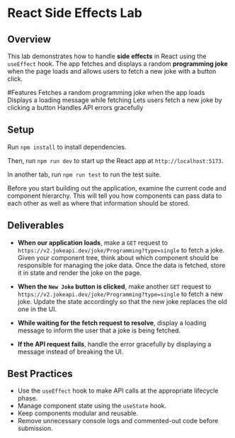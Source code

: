 # React Side Effects Lab

## Overview
This lab demonstrates how to handle **side effects** in React using the `useEffect` hook. The app fetches and displays a random **programming joke** when the page loads and allows users to fetch a new joke with a button click.

#Features
Fetches a random programming joke when the app loads
Displays a loading message while fetching
Lets users fetch a new joke by clicking a button
Handles API errors gracefully

## Setup

Run `npm install` to install dependencies.

Then, run `npm run dev` to start up the React app at `http://localhost:5173`.

In another tab, run `npm run test` to run the test suite.

Before you start building out the application, examine the current code and component hierarchy. This will tell you how components can pass data to each other as well as where that information should be stored.

## Deliverables

- **When our application loads**, make a `GET` request to `https://v2.jokeapi.dev/joke/Programming?type=single` to fetch a joke. Given your component tree, think about which component should be responsible for managing the joke data. Once the data is fetched, store it in state and render the joke on the page.

- **When the `New Joke` button is clicked**, make another `GET` request to `https://v2.jokeapi.dev/joke/Programming?type=single` to fetch a new joke. Update the state accordingly so that the new joke replaces the old one in the UI.

- **While waiting for the fetch request to resolve**, display a loading message to inform the user that a joke is being fetched.

- **If the API request fails**, handle the error gracefully by displaying a message instead of breaking the UI.

## Best Practices

- Use the `useEffect` hook to make API calls at the appropriate lifecycle phase.
- Manage component state using the `useState` hook.
- Keep components modular and reusable.
- Remove unnecessary console logs and commented-out code before submission.
